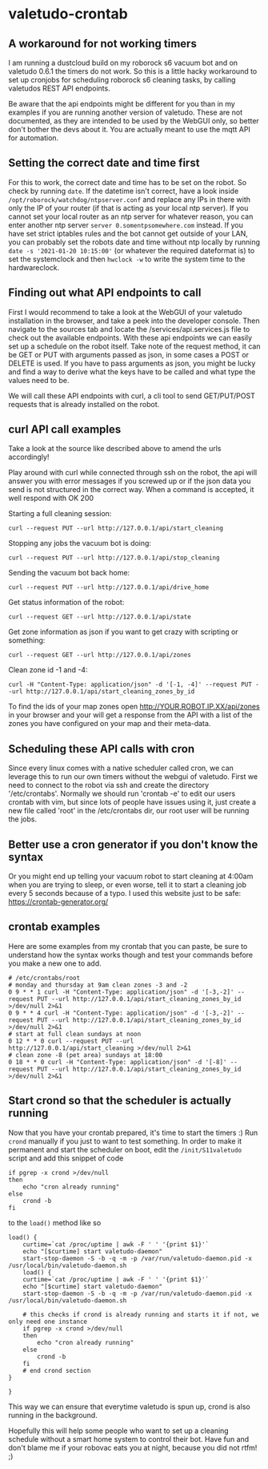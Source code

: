 # valetudo-crontab
## A workaround for not working timers
I am running a dustcloud build on my roborock s6 vacuum bot and on valetudo 0.6.1 the timers do not work.
So this is a little hacky workaround to set up cronjobs for scheduling roborock s6 cleaning tasks, by calling valetudos REST API endpoints.

Be aware that the api endpoints might be different for you than in my examples if you are running another version of valetudo. These are not documented, as they 
are intended to be used by the WebGUI only, so better don't bother the devs about it. You are actually meant to use the mqtt API for automation. 

## Setting the correct date and time first
For this to work, the correct date and time has to be set on the robot. So check by running `date`. If the datetime isn't correct, have a look inside
`/opt/roborock/watchdog/ntpserver.conf` and replace any IPs in there with only the IP of your router (if that is acting as your local ntp server). 
If you cannot set your local router as an ntp server for whatever reason, you can enter another ntp server `server 0.somentpsomewhere.com` instead.
If you have set strict iptables rules and the bot cannot get outside of your LAN, you can probably set the robots date and time without ntp locally by running
`date -s '2021-01-20 10:15:00'` (or whatever the required dateformat is) to set the systemclock and then `hwclock -w` to write the system time to the
hardwareclock.

## Finding out what API endpoints to call
First I would recommend to take a look at the WebGUI of your valetudo installation in the browser, and take a peek into the
developer console. Then navigate to the sources tab and locate the /services/api.services.js file to check out the available endpoints.
With these api endpoints we can easily set up a schedule on the robot itself. Take note of the request method, it can be GET or PUT with arguments passed as json,
in some cases a POST or DELETE is used. If you have to pass arguments as json, you might be lucky and find a way to derive what the keys have to be called and 
what type the values need to be.

We will call these API endpoints with curl, a cli tool to send GET/PUT/POST requests that is already installed on the robot.

## curl API call examples
Take a look at the source like described above to amend the urls accordingly! 

Play around with curl while connected through ssh on the robot, the api will answer you with error messages if you screwed up or if the json data you send is not
structured in the correct way. When a command is accepted, it well respond with OK 200

Starting a full cleaning session:
```
curl --request PUT --url http://127.0.0.1/api/start_cleaning
```

Stopping any jobs the vacuum bot is doing:
```
curl --request PUT --url http://127.0.0.1/api/stop_cleaning
```

Sending the vacuum bot back home:
```
curl --request PUT --url http://127.0.0.1/api/drive_home
```

Get status information of the robot:
```
curl --request GET --url http://127.0.0.1/api/state
```

Get zone information as json if you want to get crazy with scripting or something:
```
curl --request GET --url http://127.0.0.1/api/zones
```

Clean zone id -1 and -4:
```
curl -H "Content-Type: application/json" -d '[-1, -4]' --request PUT --url http://127.0.0.1/api/start_cleaning_zones_by_id
```

To find the ids of your map zones open http://YOUR.ROBOT.IP.XX/api/zones in your browser and your will get a response from the API with 
a list of the zones you have configured on your map and their meta-data.

## Scheduling these API calls with cron
Since every linux comes with a native scheduler called cron, we can leverage this to run our own timers without the webgui of valetudo.
First we need to connect to the robot via ssh and create the directory '/etc/crontabs'.
Normally we should run 'crontab -e' to edit our users crontab with vim, but since lots of people have issues using it, just create a new file 
called 'root' in the /etc/crontabs dir, our root user will be running the jobs.

## Better use a cron generator if you don't know the syntax
Or you might end up telling your vacuum robot to start cleaning at 4:00am when you are trying to sleep, or even worse, 
tell it to start a cleaning job every 5 seconds because of a typo. I used this website just to be safe: https://crontab-generator.org/

## crontab examples
Here are some examples from my crontab that you can paste, be sure to understand how the syntax works though 
and test your commands before you make a new one to add.

```
# /etc/crontabs/root
# monday and thursday at 9am clean zones -3 and -2
0 9 * * 1 curl -H "Content-Type: application/json" -d '[-3,-2]' --request PUT --url http://127.0.0.1/api/start_cleaning_zones_by_id >/dev/null 2>&1
0 9 * * 4 curl -H "Content-Type: application/json" -d '[-3,-2]' --request PUT --url http://127.0.0.1/api/start_cleaning_zones_by_id >/dev/null 2>&1
# start at full clean sundays at noon
0 12 * * 0 curl --request PUT --url http://127.0.0.1/api/start_cleaning >/dev/null 2>&1
# clean zone -8 (pet area) sundays at 18:00
0 18 * * 0 curl -H "Content-Type: application/json" -d '[-8]' --request PUT --url http://127.0.0.1/api/start_cleaning_zones_by_id >/dev/null 2>&1
```

## Start crond so that the scheduler is actually running
Now that you have your crontab prepared, it's time to start the timers :)
Run `crond` manually if you just to want to test something. In order to make it permanent and start the scheduler on boot, edit the `/init/S11valetudo` script
and add this snippet of code
```    
if pgrep -x crond >/dev/null
then
    echo "cron already running"
else
    crond -b
fi
``` 
to the `load()` method like so
```
load() {
    curtime=`cat /proc/uptime | awk -F ' ' '{print $1}'`
    echo "[$curtime] start valetudo-daemon"
    start-stop-daemon -S -b -q -m -p /var/run/valetudo-daemon.pid -x /usr/local/bin/valetudo-daemon.sh
    load() {
    curtime=`cat /proc/uptime | awk -F ' ' '{print $1}'`
    echo "[$curtime] start valetudo-daemon"
    start-stop-daemon -S -b -q -m -p /var/run/valetudo-daemon.pid -x /usr/local/bin/valetudo-daemon.sh
    
    # this checks if crond is already running and starts it if not, we only need one instance
    if pgrep -x crond >/dev/null
    then
        echo "cron already running"
    else
        crond -b
    fi
    # end crond section
}

}
```
This way we can ensure that everytime valetudo is spun up, crond is also running in the background.


Hopefully this will help some people who want to set up a cleaning schedule without a smart home system to control their bot.
Have fun and don't blame me if your robovac eats you at night, because you did not rtfm! ;)
